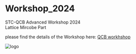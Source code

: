 # Workshop_2024
STC-QCB Advanced Workshop 2024  
Lattice Mircobe Part

please find the details of the Workshop here: [QCB workhshop](https://qcb.illinois.edu/)

![logo](https://github.com/enguangfu/Workshop_2024/assets/41635675/c2cffb90-e2c0-49d2-82eb-d818b67dc8ca)
